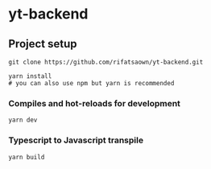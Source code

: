 # yt-backend

## Project setup

```
git clone https://github.com/rifatsaown/yt-backend.git
```
```
yarn install
# you can also use npm but yarn is recommended
```

### Compiles and hot-reloads for development

```
yarn dev
```

### Typescript to Javascript transpile 

```
yarn build
```

